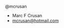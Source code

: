 @mcrusan
- Marc F Crusan
- mcrusan@hotmail.com

<!---
mcrusan/mcrusan `README.md` (this file) appears on your GitHub profile.
--->
